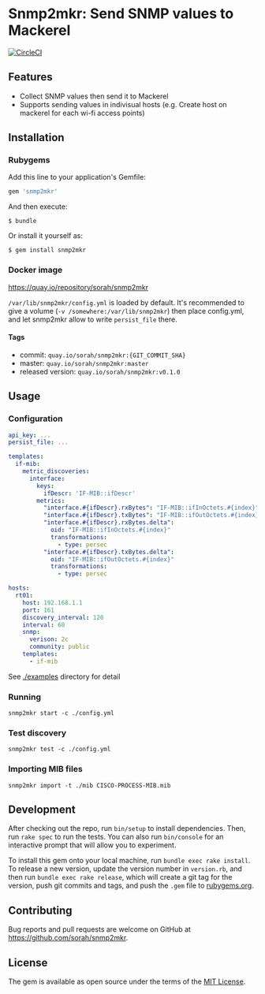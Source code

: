 # Snmp2mkr: Send SNMP values to Mackerel

[![CircleCI](https://circleci.com/gh/sorah/snmp2mkr.svg?style=svg)](https://circleci.com/gh/sorah/snmp2mkr)

## Features

- Collect SNMP values then send it to Mackerel
- Supports sending values in indivisual hosts (e.g. Create host on mackerel for each wi-fi access points)

## Installation

### Rubygems

Add this line to your application's Gemfile:

```ruby
gem 'snmp2mkr'
```

And then execute:

    $ bundle

Or install it yourself as:

    $ gem install snmp2mkr

### Docker image

https://quay.io/repository/sorah/snmp2mkr

`/var/lib/snmp2mkr/config.yml` is loaded by default. It's recommended to give a volume (`-v /somewhere:/var/lib/snmp2mkr`) then place config.yml, and let snmp2mkr allow to write `persist_file` there.

#### Tags

- commit: `quay.io/sorah/snmp2mkr:{GIT_COMMIT_SHA}`
- master: `quay.io/sorah/snmp2mkr:master`
- released version: `quay.io/sorah/snmp2mkr:v0.1.0`


## Usage

### Configuration

``` yaml
api_key: ...
persist_file: ...

templates:
  if-mib:
    metric_discoveries:
      interface:
        keys:
          ifDescr: 'IF-MIB::ifDescr'
        metrics:
          "interface.#{ifDescr}.rxBytes": "IF-MIB::ifInOctets.#{index}"
          "interface.#{ifDescr}.txBytes": "IF-MIB::ifOutOctets.#{index}"
          "interface.#{ifDescr}.rxBytes.delta":
            oid: "IF-MIB::ifInOctets.#{index}"
            transformations:
              - type: persec
          "interface.#{ifDescr}.txBytes.delta":
            oid: "IF-MIB::ifOutOctets.#{index}"
            transformations:
              - type: persec

hosts:
  rt01:
    host: 192.168.1.1
    port: 161
    discovery_interval: 120
    interval: 60
    snmp:
      verison: 2c
      community: public
    templates:
      - if-mib
```

See [./examples](./examples) directory for detail

### Running

```
snmp2mkr start -c ./config.yml
```

### Test discovery

```
snmp2mkr test -c ./config.yml
```

### Importing MIB files

```
snmp2mkr import -t ./mib CISCO-PROCESS-MIB.mib
```

## Development

After checking out the repo, run `bin/setup` to install dependencies. Then, run `rake spec` to run the tests. You can also run `bin/console` for an interactive prompt that will allow you to experiment.

To install this gem onto your local machine, run `bundle exec rake install`. To release a new version, update the version number in `version.rb`, and then run `bundle exec rake release`, which will create a git tag for the version, push git commits and tags, and push the `.gem` file to [rubygems.org](https://rubygems.org).

## Contributing

Bug reports and pull requests are welcome on GitHub at https://github.com/sorah/snmp2mkr.


## License

The gem is available as open source under the terms of the [MIT License](http://opensource.org/licenses/MIT).

